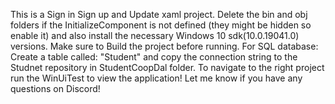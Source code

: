 This is a Sign in Sign up and Update xaml project.
Delete the bin and obj folders if the InitializeComponent is not defined (they might be hidden so enable it) and also install the necessary Windows 10 sdk(10.0.19041.0) versions. Make sure to Build the project before running. 
For SQL database: Create a table called: "Student" and copy the connection string to the Studnet repository in StudentCoopDal folder.
To navigate to the right project run the WinUiTest to view the application!
Let me know if you have any questions on Discord!
